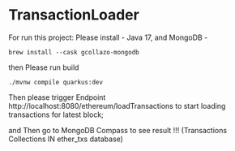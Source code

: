 # TransactionLoader

For run this project: 
Please install - Java 17,
and MongoDB - 
```shell script
brew install --cask gcollazo-mongodb
```

then Please run build
```shell script
./mvnw compile quarkus:dev
```

Then please trigger Endpoint http://localhost:8080/ethereum/loadTransactions to start loading transactions for latest block;


and Then go to MongoDB Compass to see result 
!!! (Transactions Collections IN ether_txs database)
